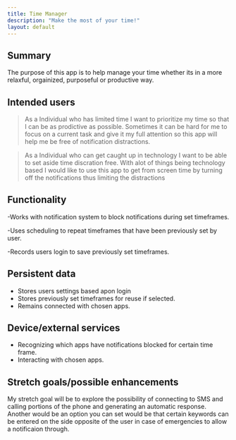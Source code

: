 ```yaml
---
title: Time Manager
description: "Make the most of your time!"
layout: default
---
```


## Summary

The purpose of this app is to help manage your time whether its in a more relaxful, orgainized, purposeful or productive way.

## Intended users



> As a Individual who has limited time I want to prioritize my time so that I can be as prodictive as possible.
Sometimes it can be hard for me to focus on a current task and give it my full attention so this app will help me be free of notification distractions.


> As a Individual who can get caught up in technology I want to be able to set aside time discration free.
With alot of things being technology based I would like to use this app to get from screen time by turning off the notifications thus limiting the distractions


## Functionality

-Works with notification system to block notifications during set timeframes.

-Uses scheduling to repeat timeframes that have been previously set by user.

-Records users login to save previously set timeframes.
## Persistent data

- Stores users settings based apon login
- Stores previously set timeframes for reuse if selected.
- Remains connected with chosen apps.
    
## Device/external services

- Recognizing which apps have notifications blocked for certain time frame.
- Interacting with chosen apps.

## Stretch goals/possible enhancements 

My stretch goal will be to explore the possibility of connecting to SMS and calling portions of the phone and generating an automatic response. Another would be an option you can set would be that certain keywords can be entered on the side opposite of the user in case of emergencies to allow a notificaion through.